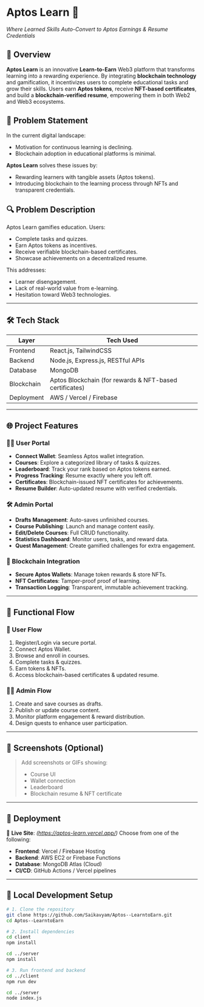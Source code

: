 # Aptos Learn 🚀  
*Where Learned Skills Auto-Convert to Aptos Earnings & Resume Credentials*

## 🧩 Overview

**Aptos Learn** is an innovative **Learn-to-Earn** Web3 platform that transforms learning into a rewarding experience. By integrating **blockchain technology** and gamification, it incentivizes users to complete educational tasks and grow their skills. Users earn **Aptos tokens**, receive **NFT-based certificates**, and build a **blockchain-verified resume**, empowering them in both Web2 and Web3 ecosystems.

## 🧠 Problem Statement

In the current digital landscape:
- Motivation for continuous learning is declining.
- Blockchain adoption in educational platforms is minimal.

**Aptos Learn** solves these issues by:
- Rewarding learners with tangible assets (Aptos tokens).
- Introducing blockchain to the learning process through NFTs and transparent credentials.

## 🔍 Problem Description

Aptos Learn gamifies education. Users:
- Complete tasks and quizzes.
- Earn Aptos tokens as incentives.
- Receive verifiable blockchain-based certificates.
- Showcase achievements on a decentralized resume.

This addresses:
- Learner disengagement.
- Lack of real-world value from e-learning.
- Hesitation toward Web3 technologies.

---

## 🛠 Tech Stack

| Layer         | Tech Used                                             |
|---------------|--------------------------------------------------------|
| Frontend      | React.js, TailwindCSS                                  |
| Backend       | Node.js, Express.js, RESTful APIs                      |
| Database      | MongoDB                                                |
| Blockchain    | Aptos Blockchain (for rewards & NFT-based certificates)|
| Deployment    | AWS / Vercel / Firebase                                |

---

## 🌐 Project Features

### 👩‍🎓 User Portal
- **Connect Wallet**: Seamless Aptos wallet integration.
- **Courses**: Explore a categorized library of tasks & quizzes.
- **Leaderboard**: Track your rank based on Aptos tokens earned.
- **Progress Tracking**: Resume exactly where you left off.
- **Certificates**: Blockchain-issued NFT certificates for achievements.
- **Resume Builder**: Auto-updated resume with verified credentials.

### 🛠 Admin Portal
- **Drafts Management**: Auto-saves unfinished courses.
- **Course Publishing**: Launch and manage content easily.
- **Edit/Delete Courses**: Full CRUD functionality.
- **Statistics Dashboard**: Monitor users, tasks, and reward data.
- **Quest Management**: Create gamified challenges for extra engagement.

### 🔗 Blockchain Integration
- **Secure Aptos Wallets**: Manage token rewards & store NFTs.
- **NFT Certificates**: Tamper-proof proof of learning.
- **Transaction Logging**: Transparent, immutable achievement tracking.

---

## 🔁 Functional Flow

### 👤 User Flow
1. Register/Login via secure portal.
2. Connect Aptos Wallet.
3. Browse and enroll in courses.
4. Complete tasks & quizzes.
5. Earn tokens & NFTs.
6. Access blockchain-based certificates & updated resume.

### 👨‍💼 Admin Flow
1. Create and save courses as drafts.
2. Publish or update course content.
3. Monitor platform engagement & reward distribution.
4. Design quests to enhance user participation.

---

## 📸 Screenshots (Optional)

> Add screenshots or GIFs showing:
> - Course UI
> - Wallet connection
> - Leaderboard
> - Blockchain resume & NFT certificate

---

## 🚀 Deployment
🔗 **Live Site**: *(https://aptos-learn.vercel.app/)*
Choose from one of the following:
- **Frontend**: Vercel / Firebase Hosting
- **Backend**: AWS EC2 or Firebase Functions
- **Database**: MongoDB Atlas (Cloud)
- **CI/CD**: GitHub Actions / Vercel pipelines

---

## 🧪 Local Development Setup

```bash
# 1. Clone the repository
git clone https://github.com/Saikavyam/Aptos--LearntoEarn.git
cd Aptos--LearntoEarn

# 2. Install dependencies
cd client
npm install

cd ../server
npm install

# 3. Run frontend and backend
cd ../client
npm run dev

cd ../server
node index.js

